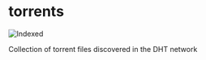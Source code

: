 torrents 
========
![Indexed](https://img.shields.io/badge/indexed-243731-blue)

Collection of torrent files discovered in the DHT network
